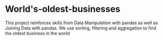 # World's-oldest-businesses

This project reinforces skills from Data Manipulation with pandas as well as Joining Data with pandas.
We use sorting, filtering and aggregation to find the oldest business in the world
